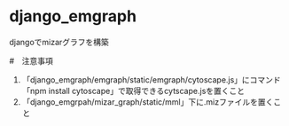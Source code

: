 # django_emgraph
djangoでmizarグラフを構築

#　注意事項

1. 「django_emgraph/emgraph/static/emgraph/cytoscape.js」にコマンド「npm install cytoscape」で取得できるcytscape.jsを置くこと
2. 「django_emgrpah/mizar_graph/static/mml」下に.mizファイルを置くこと